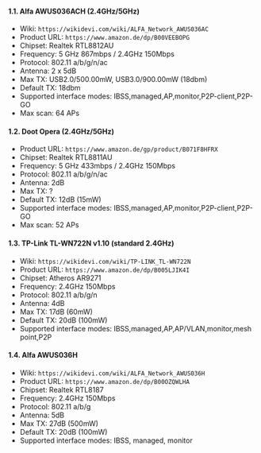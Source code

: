 #### 1.1. Alfa AWUS036ACH (2.4GHz/5GHz)

- Wiki: `https://wikidevi.com/wiki/ALFA_Network_AWUS036AC`
- Product URL: `https://www.amazon.de/dp/B00VEEBOPG`
- Chipset: Realtek RTL8812AU
- Frequency: 5 GHz 867mbps / 2.4GHz 150Mbps
- Protocol: 802.11 a/b/g/n/ac
- Antenna: 2 x 5dB
- Max TX: USB2.0/500.00mW, USB3.0/900.00mW (18dbm)
- Default TX: 18dbm
- Supported interface modes: IBSS,managed,AP,monitor,P2P-client,P2P-GO
- Max scan: 64 APs


#### 1.2. Doot Opera (2.4GHz/5GHz)

- Product URL: `https://www.amazon.de/gp/product/B071F8HFRX`
- Chipset: Realtek RTL8811AU
- Frequency: 5 GHz 433mbps / 2.4GHz 150Mbps
- Protocol: 802.11 a/b/g/n/ac
- Antenna: 2dB
- Max TX: ?
- Default TX: 12dB (15mW)
- Supported interface modes: IBSS,managed,AP,monitor,P2P-client,P2P-GO
- Max scan: 52 APs


#### 1.3. TP-Link TL-WN722N v1.10 (standard 2.4GHz)

- Wiki: `https://wikidevi.com/wiki/TP-LINK_TL-WN722N`
- Product URL: `https://www.amazon.de/dp/B005LJIK4I`
- Chipset: Atheros AR9271
- Frequency: 2.4GHz 150Mbps
- Protocol: 802.11 a/b/g/n
- Antenna: 4dB
- Max TX: 17dB (60mW)
- Default TX: 20dB (100mW)
- Supported interface modes: IBSS,managed,AP,AP/VLAN,monitor,mesh point,P2P


#### 1.4. Alfa AWUS036H

- Wiki: `https://wikidevi.com/wiki/ALFA_Network_AWUS036H`
- Product URL: `https://www.amazon.de/dp/B00OZQWLHA`
- Chipset: Realtek RTL8187
- Frequency: 2.4GHz 150Mbps
- Protocol: 802.11 a/b/g
- Antenna: 5dB
- Max TX: 27dB (500mW)
- Default TX: 20dB (100mW)
- Supported interface modes: IBSS, managed, monitor
